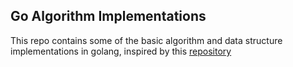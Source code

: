## Go Algorithm Implementations

This repo contains some of the basic algorithm and data structure implementations in golang, inspired by this [repository](https://github.com/0xAX/go-algorithms)

